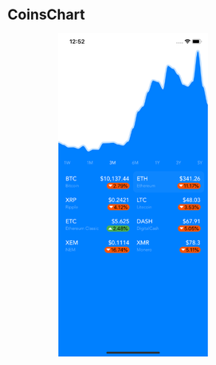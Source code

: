 # CoinsChart

<p align='center'>
  <img src='screenshots/Scene01.png' width='300' title='Main App'>
</p>
